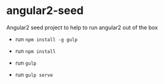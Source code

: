 # angular2-seed
Angular2 seed project to help to run angular2 out of the box



- run `npm install -g gulp`

- run `npm install`

- run `gulp`

- run `gulp serve` 

